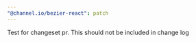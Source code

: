 ```yaml
---
"@channel.io/bezier-react": patch
---
```


Test for changeset pr.
This should not be included in change log

